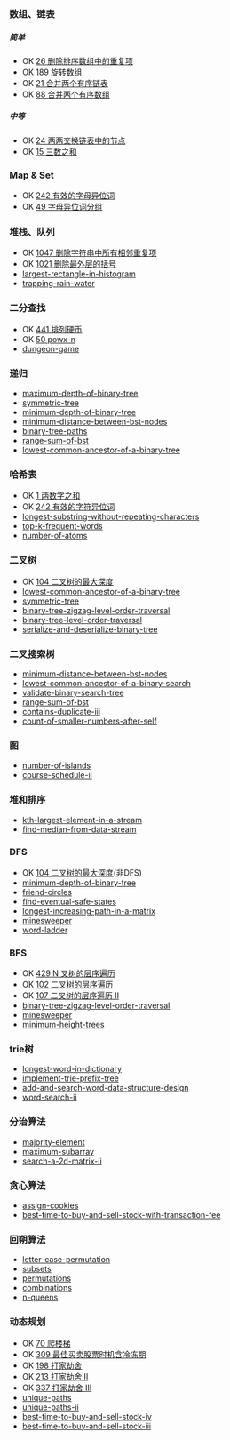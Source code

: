 ### 数组、链表
##### 简单
 + OK [26 删除排序数组中的重复项](https://leetcode-cn.com/problems/remove-duplicates-from-sorted-array/)
 + OK [189 旋转数组](https://leetcode-cn.com/problems/rotate-array/)
 + OK [21 合并两个有序链表](https://leetcode-cn.com/problems/merge-two-sorted-lists/)
 + OK [88 合并两个有序数组](https://leetcode-cn.com/problems/merge-sorted-array/)

##### 中等
 + OK [24 两两交换链表中的节点](https://leetcode-cn.com/problems/swap-nodes-in-pairs/)
 + OK [15 三数之和](https://leetcode-cn.com/problems/3sum/)

### Map & Set
 + OK [242 有效的字母异位词](https://leetcode-cn.com/problems/valid-anagram/)
 + OK [49 字母异位词分组](https://leetcode-cn.com/problems/group-anagrams/)

### 堆栈、队列
 + OK [1047 删除字符串中所有相邻重复项](https://leetcode-cn.com/problems/remove-all-adjacent-duplicates-in-string/)
 + OK [1021 删除最外层的括号](https://leetcode-cn.com/problems/remove-outermost-parentheses/)
 + [largest-rectangle-in-histogram](https://leetcode-cn.com/problems/largest-rectangle-in-histogram/)
 + [trapping-rain-water](https://leetcode-cn.com/problems/trapping-rain-water/)

### 二分查找
 + OK [441 排列硬币](https://leetcode-cn.com/problems/arranging-coins/)
 + OK [50 powx-n](https://leetcode-cn.com/problems/powx-n/)
 + [dungeon-game](https://leetcode-cn.com/problems/dungeon-game/)

### 递归
 + [maximum-depth-of-binary-tree](https://leetcode-cn.com/problems/maximum-depth-of-binary-tree/)
 + [symmetric-tree](https://leetcode-cn.com/problems/symmetric-tree/)
 + [minimum-depth-of-binary-tree](https://leetcode-cn.com/problems/minimum-depth-of-binary-tree/)
 + [minimum-distance-between-bst-nodes](https://leetcode-cn.com/problems/minimum-distance-between-bst-nodes/)
 + [binary-tree-paths](https://leetcode-cn.com/problems/binary-tree-paths/)
 + [range-sum-of-bst](https://leetcode-cn.com/problems/range-sum-of-bst/)
 + [lowest-common-ancestor-of-a-binary-tree](https://leetcode-cn.com/problems/lowest-common-ancestor-of-a-binary-tree/)

### 哈希表
 + OK [1 两数字之和](https://leetcode-cn.com/problems/two-sum/)
 + OK [242 有效的字符异位词](https://leetcode-cn.com/problems/valid-anagram/)
 + [longest-substring-without-repeating-characters](https://leetcode-cn.com/problems/longest-substring-without-repeating-characters)
 + [top-k-frequent-words](https://leetcode-cn.com/problems/top-k-frequent-words)
 + [number-of-atoms](https://leetcode-cn.com/problems/number-of-atoms/)

### 二叉树
 + OK [104 二叉树的最大深度](https://leetcode-cn.com/problems/minimum-depth-of-binary-tree/)
 + [lowest-common-ancestor-of-a-binary-tree](https://leetcode-cn.com/problems/lowest-common-ancestor-of-a-binary-tree/)
 + [symmetric-tree](https://leetcode-cn.com/problems/symmetric-tree/)
 + [binary-tree-zigzag-level-order-traversal](https://leetcode-cn.com/problems/binary-tree-zigzag-level-order-traversal/)
 + [binary-tree-level-order-traversal](https://leetcode-cn.com/problems/binary-tree-level-order-traversal/)
 + [serialize-and-deserialize-binary-tree](https://leetcode-cn.com/problems/serialize-and-deserialize-binary-tree/)

### 二叉搜索树
 + [minimum-distance-between-bst-nodes](https://leetcode-cn.com/problems/minimum-distance-between-bst-nodes/)
 + [lowest-common-ancestor-of-a-binary-search](https://leetcode-cn.com/problems/lowest-common-ancestor-of-a-binary-search/)
 + [validate-binary-search-tree](https://leetcode-cn.com/problems/validate-binary-search-tree/)
 + [range-sum-of-bst](https://leetcode-cn.com/problems/range-sum-of-bst/)
 + [contains-duplicate-iii](https://leetcode-cn.com/problems/contains-duplicate-iii/)
 + [count-of-smaller-numbers-after-self](https://leetcode-cn.com/problems/count-of-smaller-numbers-after-self/)

### 图
 + [number-of-islands](https://leetcode-cn.com/problems/number-of-islands/)
 + [course-schedule-ii](https://leetcode-cn.com/problems/course-schedule-ii/)

### 堆和排序
 + [kth-largest-element-in-a-stream](https://leetcode-cn.com/problems/kth-largest-element-in-a-stream/)
 + [find-median-from-data-stream](https://leetcode-cn.com/problems/find-median-from-data-stream/)

### DFS
 + OK [104 二叉树的最大深度](https://leetcode-cn.com/problems/maximum-depth-of-binary-tree/)(非DFS)
 + [minimum-depth-of-binary-tree](https://leetcode-cn.com/problems/minimum-depth-of-binary-tree/)
 + [friend-circles](https://leetcode-cn.com/problems/friend-circles/)
 + [find-eventual-safe-states](https://leetcode-cn.com/problems/find-eventual-safe-states/)
 + [longest-increasing-path-in-a-matrix](https://leetcode-cn.com/problems/longest-increasing-path-in-a-matrix/)
 + [minesweeper](https://leetcode-cn.com/problems/minesweeper/)
 + [word-ladder](https://leetcode-cn.com/problems/word-ladder/)

### BFS
 + OK [429 N 叉树的层序遍历](https://leetcode-cn.com/problems/n-ary-tree-level-order-traversal/)
 + OK [102 二叉树的层序遍历](https://leetcode-cn.com/problems/binary-tree-level-order-traversal/)
 + OK [107 二叉树的层序遍历 II](https://leetcode-cn.com/problems/binary-tree-level-order-traversal-ii/)
 + [binary-tree-zigzag-level-order-traversal](https://leetcode-cn.com/problems/binary-tree-zigzag-level-order-traversal/)
 + [minesweeper](https://leetcode-cn.com/problems/minesweeper/)
 + [minimum-height-trees](https://leetcode-cn.com/problems/minimum-height-trees/)

### trie树
 + [longest-word-in-dictionary](https://leetcode-cn.com/problems/longest-word-in-dictionary/)
 + [implement-trie-prefix-tree](https://leetcode-cn.com/problems/implement-trie-prefix-tree/)
 + [add-and-search-word-data-structure-design](https://leetcode-cn.com/problems/add-and-search-word-data-structure-design/)
 + [word-search-ii](https://leetcode-cn.com/problems/word-search-ii/)

### 分治算法
 + [majority-element](https://leetcode-cn.com/problems/majority-element/)
 + [maximum-subarray](https://leetcode-cn.com/problems/maximum-subarray/)
 + [search-a-2d-matrix-ii](https://leetcode-cn.com/problems/search-a-2d-matrix-ii/)

### 贪心算法
 + [assign-cookies](https://leetcode-cn.com/problems/assign-cookies/)
 + [best-time-to-buy-and-sell-stock-with-transaction-fee](https://leetcode-cn.com/problems/best-time-to-buy-and-sell-stock-with-transaction-fee/)

### 回朔算法
 + [letter-case-permutation](https://leetcode-cn.com/problems/letter-case-permutation/)
 + [subsets](https://leetcode-cn.com/problems/subsets/)
 + [permutations](https://leetcode-cn.com/problems/permutations/)
 + [combinations](https://leetcode-cn.com/problems/combinations/)
 + [n-queens](https://leetcode-cn.com/problems/n-queens/)

### 动态规划
 + OK [70 爬楼梯](https://leetcode-cn.com/problems/climbing-stairs/)
 + OK [309 最佳买卖股票时机含冷冻期](https://leetcode-cn.com/problems/best-time-to-buy-and-sell-stock-with-cooldown/)
 + OK [198 打家劫舍](https://leetcode-cn.com/problems/house-robber/)
 + OK [213 打家劫舍 II](https://leetcode-cn.com/problems/house-robber-ii/)
 + OK [337 打家劫舍 III](https://leetcode-cn.com/problems/house-robber-iii/)
 + [unique-paths](https://leetcode-cn.com/problems/unique-paths/)
 + [unique-paths-ii](https://leetcode-cn.com/problems/unique-paths-ii/)
 + [best-time-to-buy-and-sell-stock-iv](https://leetcode-cn.com/problems/best-time-to-buy-and-sell-stock-iv/)
 + [best-time-to-buy-and-sell-stock-iii](https://leetcode-cn.com/problems/best-time-to-buy-and-sell-stock-iii/)

